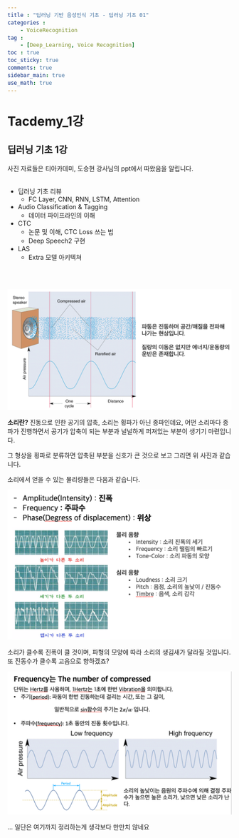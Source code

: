 ```yaml
---
title : "딥러닝 기반 음성인식 기초 - 딥러닝 기초 01"
categories :
    - VoiceRecognition
tag :
    - [Deep_Learning, Voice Recognition]
toc : true
toc_sticky: true 
comments: true
sidebar_main: true
use_math: true
---
```


# Tacdemy_1강
## 딥러닝 기초 1강
사진 자료들은 티아카데미, 도승현 강사님의 ppt에서 따왔음을 알립니다.
<br>
<br>

* 딥러닝 기초 리뷰
  * FC Layer, CNN, RNN, LSTM, Attention
* Audio Classification & Tagging
  * 데이터 파이프라인의 이해
* CTC
  * 논문 및 이해, CTC Loss 쓰는 법
  * Deep Speech2 구현
* LAS
  * Extra 모델 아키텍쳐
<br>
<br>

<p align="center"><img src="/MYPICS/V1/1.png" width = "600" ></p>


**소리란?**
진동으로 인한 공기의 압축, 소리는 횡파가 아닌 종파인데요, 어떤 소리마다 종파가 진행하면서 공기가 압축이 되는 부분과 널널하게 퍼져있는 부분이 생기기 마련입니다.

그 형상을 횡파로 분류하면 압축된 부분을 신호가 큰 것으로 보고 그리면 위 사진과 같습니다.
<br>

소리에서 얻을 수 있는 물리량들은 다음과 같습니다.

<p align="center"><img src="/MYPICS/V1/2.png" width = "600" ></p>

소리가 클수록 진폭이 클 것이며, 파형의 모양에 따라 소리의 생김새가 달라질 것입니다.
또 진동수가 클수록 고음으로 향하겠죠?

<p align="center"><img src="/MYPICS/V1/3.png" width = "600" ></p>

... 일단은 여기까지 정리하는게 생각보다 만만치 않네요